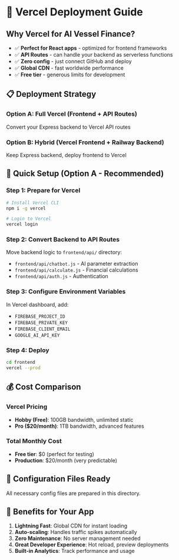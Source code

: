 # 🚀 Vercel Deployment Guide

## Why Vercel for AI Vessel Finance?

- ✅ **Perfect for React apps** - optimized for frontend frameworks
- ✅ **API Routes** - can handle your backend as serverless functions
- ✅ **Zero config** - just connect GitHub and deploy
- ✅ **Global CDN** - fast worldwide performance
- ✅ **Free tier** - generous limits for development

## 📋 Deployment Strategy

### Option A: Full Vercel (Frontend + API Routes)
Convert your Express backend to Vercel API routes

### Option B: Hybrid (Vercel Frontend + Railway Backend)
Keep Express backend, deploy frontend to Vercel

## 🚀 Quick Setup (Option A - Recommended)

### Step 1: Prepare for Vercel
```bash
# Install Vercel CLI
npm i -g vercel

# Login to Vercel
vercel login
```

### Step 2: Convert Backend to API Routes
Move backend logic to `frontend/api/` directory:
- `frontend/api/chatbot.js` - AI parameter extraction
- `frontend/api/calculate.js` - Financial calculations
- `frontend/api/auth.js` - Authentication

### Step 3: Configure Environment Variables
In Vercel dashboard, add:
- `FIREBASE_PROJECT_ID`
- `FIREBASE_PRIVATE_KEY`
- `FIREBASE_CLIENT_EMAIL`
- `GOOGLE_AI_API_KEY`

### Step 4: Deploy
```bash
cd frontend
vercel --prod
```

## 💰 Cost Comparison

### Vercel Pricing
- **Hobby (Free)**: 100GB bandwidth, unlimited static
- **Pro ($20/month)**: 1TB bandwidth, advanced features

### Total Monthly Cost
- **Free tier**: $0 (perfect for testing)
- **Production**: $20/month (very predictable)

## 🔧 Configuration Files Ready

All necessary config files are prepared in this directory.

## 📱 Benefits for Your App

1. **Lightning Fast**: Global CDN for instant loading
2. **Auto-scaling**: Handles traffic spikes automatically  
3. **Zero Maintenance**: No server management needed
4. **Great Developer Experience**: Hot reload, preview deployments
5. **Built-in Analytics**: Track performance and usage